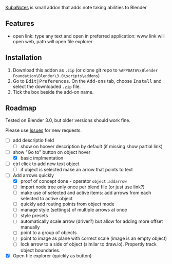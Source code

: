 ﻿
[KubaNotes](https://github.com/Mateusz-Grzelinski/kuba-notes) is small addon that adds note taking abilities to Blender

## Features 

- open link: type any text and open in preferred application: www link will open web, path will open file explorer

## Installation

1. Download this addon as `.zip` (or clone git repo to `%APPDATA%\Blender Foundation\Blender\3.0\scripts\addons`)
2. Go to <kbd><kbd>Edit</kbd>|<kbd>Preferences</kbd></kbd>. On the <kbd>Add-ons</kbd> tab, choose <kbd>Install</kbd> and select the downloaded `.zip` file.
3. Tick the box beside the add-on name.

## Roadmap

Tested on Blender 3.0, but older versions should work fine.

Please use [Issues](https://github.com/Mateusz-Grzelinski/kuba-notes/issues) for new requests.

- [ ] add descriptio field
  - [ ] show on hoover description by default (if missing show partial link)
- [ ] show "Go to" button on object hover
  - [x] basic implmentation
- [ ] ctrl click to add new text object 
  - [ ] if object is selected make an arrow that points to text
- [ ] Add arrows quickly 
  - [x] proof of concept done - operator `object.addarrow`
  - [ ] import node tree only once per blend file (or just use link?)
  - [ ] make use of selected and active items: add arrows from each selected to active object 
  - [ ] quickly add routing points from object mode
  - [ ] manage style (settings) of multiple arrows at once
  - [ ] style presets
  - [ ] automatically scale arrow (driver?) but allow for adding more offset manually
  - [ ] point to a group of objects 
  - [ ] point to image as plane with correct scale (image is an empty object)
  - [ ] lock arrow to a side of object (similar to draw.io). Propertly track object boundaries.
- [x] Open file explorer (quickly as button)